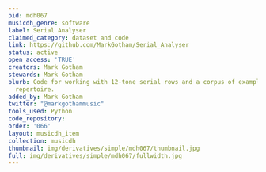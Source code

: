 ```yaml
---
pid: mdh067
musicdh_genre: software
label: Serial Analyser
claimed_category: dataset and code
link: https://github.com/MarkGotham/Serial_Analyser
status: active
open_access: 'TRUE'
creators: Mark Gotham
stewards: Mark Gotham
blurb: Code for working with 12-tone serial rows and a corpus of examples from the
  repertoire.
added_by: Mark Gotham
twitter: "@markgothammusic"
tools_used: Python
code_repository: 
order: '066'
layout: musicdh_item
collection: musicdh
thumbnail: img/derivatives/simple/mdh067/thumbnail.jpg
full: img/derivatives/simple/mdh067/fullwidth.jpg
---
```

